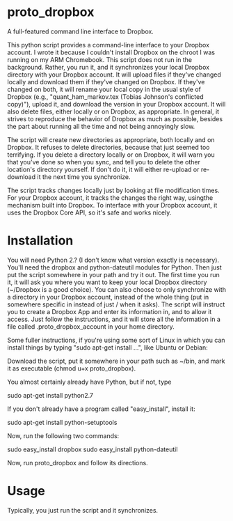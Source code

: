 proto_dropbox
=============

A full-featured command line interface to Dropbox.

This python script provides a command-line interface to your Dropbox
account. I wrote it because I couldn't install Dropbox on the chroot I was running
on my ARM Chromebook. This script does not run in the background. Rather,
you run it, and it synchronizes your local Dropbox directory with your
Dropbox account. It will upload files if they've changed locally and download
them if they've changed on Dropbox. If they've changed on both, it will
rename your local copy in the usual style of Dropbox (e.g.,
"quant_ham_markov.tex (Tobias Johnson's conflicted copy)"), upload it,
and download the version in your Dropbox account. It will also delete
files, either locally or on Dropbox, as appropriate. In general, it
strives to reproduce the behavior of Dropbox as much as possible,
besides the part about running all the time and not being annoyingly slow.

The script will create new directories as appropriate, both locally and
on Dropbox. It refuses to delete directories, because that just seemed
too terrifying. If you delete a directory locally or on Dropbox, it will
warn you that you've done so when you sync, and tell you to delete the
other location's directory yourself. If don't do it, it will either
re-upload or re-download it the next time you synchronize.

The script tracks changes locally just by looking at file modification
times. For your Dropbox account, it tracks the changes the right way,
usingthe mechanism built into Dropbox. To interface with your Dropbox
account, it uses the Dropbox Core API, so it's safe and works nicely.

Installation
============

You will need Python 2.? (I don't know what version exactly is 
necessary). You'll need the dropbox and python-dateutil modules
for Python. Then just put the script somewhere in your path and
try it out. The first time you run it, it will ask you where you
want to keep your local Dropbox directory (~/Dropbox is a good
choice). You can also choose to only synchronize with a directory
in your Dropbox account, instead of the whole thing (put in
somewhere specific in instead of just / when it asks). The script
will instruct you to create a Dropbox App and enter its information
in, and to allow it access. Just follow the instructions, and it will
store all the information in a file called .proto_dropbox_account in
your home directory.

Some fuller instructions, if you're using some sort of Linux in which
you can install things by typing "sudo apt-get install ...", like Ubuntu
or Debian:

Download the script, put it somewhere in your path such as ~/bin,
and mark it as executable (chmod u+x proto_dropbox).

You almost certainly already have Python, but if not, type

sudo apt-get install python2.7

If you don't already have a program called "easy_install",
install it:

sudo apt-get install python-setuptools

Now, run the following two commands:

sudo easy_install dropbox
sudo easy_install python-dateutil

Now, run proto_dropbox and follow its directions.

Usage
=====

Typically, you just run the script and it synchronizes.

